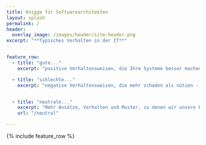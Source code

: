 ```yaml
---
title: Knigge für Softwarearchitekten
layout: splash
permalink: /
header:
  overlay_image: /images/header/site-header.png
excerpt: "**Typisches Verhalten in der IT**"


feature_row:
  - title: "gute..."
    excerpt: "positive Verhaltensweisen, die Ihre Systeme besser machen und Ihre Projekte voran bringen."

  - title: "schlechte..."
    excerpt: "negative Verhaltensweisen, die mehr schaden als nützen - aber teilweise auf den ersten Blick ganz anders wirken."


  - title: "neutrale..."
    excerpt: "Mehr Ansätze, Verhalten und Muster, zu denen wir unsere Erfahrung mit Ihnen teilen möchten."
    url: "/neutral"

---
```




{% include feature_row %}
